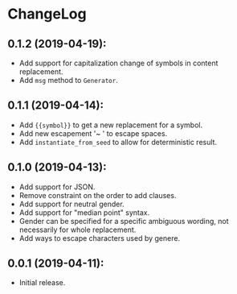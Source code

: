 ChangeLog
===========

## 0.1.2 (2019-04-19):
* Add support for capitalization change of symbols in content replacement.
* Add `msg` method to `Generator`.

## 0.1.1 (2019-04-14):
* Add `{{symbol}}` to get a new replacement for a symbol.
* Add new escapement '~ ' to escape spaces.
* Add `instantiate_from_seed` to allow for deterministic result.

## 0.1.0 (2019-04-13):
* Add support for JSON.
* Remove constraint on the order to add clauses.
* Add support for neutral gender.
* Add support for "median point" syntax.
* Gender can be specified for a specific ambiguous wording, not necessarily for whole replacement.
* Add ways to escape characters used by genere.

## 0.0.1 (2019-04-11):
* Initial release.
